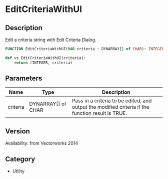 # EditCriteriaWithUI

## Description
Edit a criteria string with Edit Criteria Dialog.

```pascal
FUNCTION EditCriteriaWithUI(VAR criteria : DYNARRAY[] of CHAR): INTEGER;
```

```python
def vs.EditCriteriaWithUI(criteria):
    return (INTEGER, criteria)
```

## Parameters
|Name|Type|Description|
|---|---|---|
|criteria|DYNARRAY[] of CHAR|Pass in a criteria to be edited, and output the modified criteria if the function result is TRUE.|

## Version
Availability: from Vectorworks 2014

## Category
* Utility

